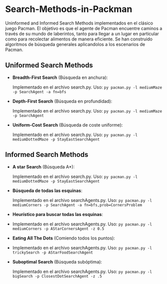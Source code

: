 # Search-Methods-in-Packman
Uninformed and Informed Search Methods implementados en el clásico juego Pacman. El objetivo es que el agente de Pacman encuentre caminos a través de su mundo de laberintos, tanto para llegar a un lugar en particular como para recolectar alimentos de manera eficiente.
Se han construido algoritmos de búsqueda generales aplicandolos a los escenarios de Pacman.

## Uniformed Search Methods
- **Breadth-First Search** (Búsqueda en anchura):

    Implementado en el archivo search.py. Uso: `py pacman.py -l mediumMaze -p SearchAgent -a fn=bfs` 
- **Depth-First Search** (Búsqueda en profundidad):

    Implementado en el archivo search.py. Uso: `py pacman.py -l mediumMaze -p SearchAgent` 
- **Uniform-Cost Search** (Búsqueda de coste uniforme):

    Implementado en el archivo search.py. Uso: `py pacman.py -l mediumDottedMaze -p StayEastSearchAgent`

## Informed Search Methods
- **A star Search** (Búsqueda A*):

    Implementado en el archivo search.py. Uso: `py pacman.py -l mediumDottedMaze -p StayEastSearchAgent`
- **Búsqueda de todas las esquinas**:

    Implementado en el archivo searchAgents.py. Uso: `py pacman.py -l mediumCorners -p SearchAgent -a fn=bfs,prob=CornersProblem`
 - **Heurístico para buscar todas las esquinas**:
 - 
    Implementado en el archivo searchAgents.py. Uso: `py pacman.py -l mediumCorners -p AStarCornersAgent -z 0.5`
 - **Eating All The Dots** (Comiendo todos los puntos):
 - 
    Implementado en el archivo searchAgents.py. Uso: `py pacman.py -l trickySearch -p AStarFoodSearchAgent`
  - **Suboptimal Search** (Búsqueda subóptima):
  
    Implementado en el archivo searchAgents.py. Uso: `py pacman.py -l bigSearch -p ClosestDotSearchAgent -z .5`
    


